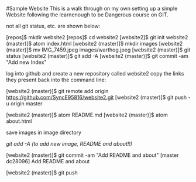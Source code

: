 #Sample Website
This is a walk through on my own setting up a simple Website following the learnenough to be Dangerous course on GIT.

not all git status, etc. are shown below:

[repos]$ mkdir website2
[repos]$ cd website2
[website2]$ git init
website2 (master)]$ atom index.html
[website2 (master)]$ mkdir images
[website2 (master)]$ mv IMG_7459.jpeg images/warthog.jpeg
[website2 (master)]$ git status
[website2 (master)]$ git add -A
[website2 (master)]$ git commit -am "Add new Index"

log into github and create a new repository called website2
copy the links they present back into the command line:

[website2 (master)]$ git remote add origin https://github.com/SyncE95816/website2.git
[website2 (master)]$ git push -u origin master

[website2 (master)]$ atom README.md
[website2 (master)]$ atom about.html

save images in image directory

*git add -A  (to add new image, README and about!!)*

[website2 (master)]$ git commit -am "Add README and about"
[master dc28096] Add README and about

[website2 (master)]$ git push
